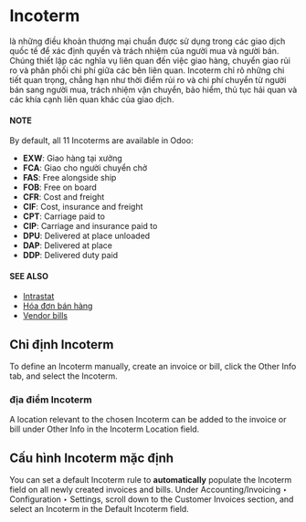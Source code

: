 # Incoterm

 là những điều khoản thương mại chuẩn được sử dụng trong các giao dịch quốc tế để xác định quyền và trách nhiệm của người mua và người bán. Chúng thiết lập các nghĩa vụ liên quan đến việc giao hàng, chuyển giao rủi ro và phân phối chi phí giữa các bên liên quan. Incoterm chỉ rõ những chi tiết quan trọng, chẳng hạn như thời điểm rủi ro và chi phí chuyển từ người bán sang người mua, trách nhiệm vận chuyển, bảo hiểm, thủ tục hải quan và các khía cạnh liên quan khác của giao dịch.

#### NOTE
By default, all 11 Incoterms are available in Odoo:

- **EXW**: Giao hàng tại xưởng
- **FCA**: Giao cho người chuyển chở
- **FAS**: Free alongside ship
- **FOB**: Free on board
- **CFR**: Cost and freight
- **CIF**: Cost, insurance and freight
- **CPT**: Carriage paid to
- **CIP**: Carriage and insurance paid to
- **DPU**: Delivered at place unloaded
- **DAP**: Delivered at place
- **DDP**: Delivered duty paid

#### SEE ALSO
- [Intrastat](applications/finance/accounting/reporting/intrastat.md)
- [Hóa đơn bán hàng](applications/finance/accounting/customer_invoices.md)
- [Vendor bills](applications/finance/accounting/vendor_bills.md)

<a id="incoterms-invoices"></a>

## Chỉ định Incoterm

To define an Incoterm manually, create an invoice or bill, click the Other Info tab, and
select the Incoterm.

### địa điểm Incoterm

A location relevant to the chosen Incoterm can be added to the invoice or bill under
Other Info in the Incoterm Location field.

<a id="incoterms-default"></a>

## Cấu hình Incoterm mặc định

You can set a default Incoterm rule to **automatically** populate the Incoterm field on all newly
created invoices and bills. Under Accounting/Invoicing ‣ Configuration ‣
Settings, scroll down to the Customer Invoices section, and select an Incoterm in the
Default Incoterm field.
